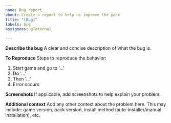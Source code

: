 ```yaml
---
name: Bug report
about: Create a report to help us improve the pack
title: "[Bug]"
labels: bug
assignees: g7eternal

---
```


**Describe the bug**
A clear and concise description of what the bug is.

**To Reproduce**
Steps to reproduce the behavior:
1. Start game and go to '...'
2. Do '...'
3. Then '...'
4. Error occurs

**Screenshots**
If applicable, add screenshots to help explain your problem.

**Additional context**
Add any other context about the problem here. This may include: game version, pack version, install method (auto-installer/manual installation), etc.
